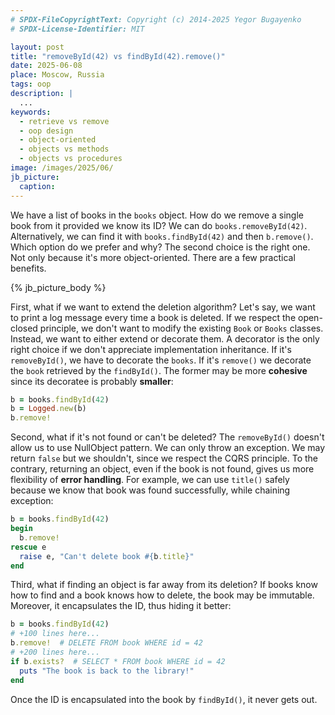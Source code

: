 ```yaml
---
# SPDX-FileCopyrightText: Copyright (c) 2014-2025 Yegor Bugayenko
# SPDX-License-Identifier: MIT

layout: post
title: "removeById(42) vs findById(42).remove()"
date: 2025-06-08
place: Moscow, Russia
tags: oop
description: |
  ...
keywords:
  - retrieve vs remove
  - oop design
  - object-oriented
  - objects vs methods
  - objects vs procedures
image: /images/2025/06/
jb_picture:
  caption:
---
```


We have a list of books in the `books` object.
How do we remove a single book from it provided we know its ID?
We can do `books.removeById(42)`.
Alternatively, we can find it with `books.findById(42)` and then `b.remove()`.
Which option do we prefer and why?
The second choice is the right one.
Not only because it's more object-oriented.
There are a few practical benefits.

<!--more-->

{% jb_picture_body %}

First, what if we want to extend the deletion algorithm?
Let's say, we want to print a log message every time a book is deleted.
If we respect the open-closed principle, we don't want to modify the existing `Book` or `Books` classes.
Instead, we want to either extend or decorate them.
A decorator is the only right choice if we don't appreciate implementation inheritance.
If it's `removeById()`, we have to decorate the `books`.
If it's `remove()` we decorate the `book` retrieved by the `findById()`.
The former may be more **cohesive** since its decoratee is probably **smaller**:

```ruby
b = books.findById(42)
b = Logged.new(b)
b.remove!
```

Second, what if it's not found or can't be deleted?
The `removeById()` doesn't allow us to use NullObject pattern.
We can only throw an exception.
We may return `false` but we shouldn't, since we respect the CQRS principle.
To the contrary, returning an object, even if the book is not found, gives us more flexibility of **error handling**.
For example, we can use `title()` safely because we know that book was found successfully, while chaining exception:

```ruby
b = books.findById(42)
begin
  b.remove!
rescue e
  raise e, "Can't delete book #{b.title}"
end
```

Third, what if finding an object is far away from its deletion?
If books know how to find and a book knows how to delete, the book may be immutable.
Moreover, it encapsulates the ID, thus hiding it better:

```ruby
b = books.findById(42)
# +100 lines here...
b.remove!  # DELETE FROM book WHERE id = 42
# +200 lines here...
if b.exists?  # SELECT * FROM book WHERE id = 42
  puts "The book is back to the library!"
end
```

Once the ID is encapsulated into the book by `findById()`, it never gets out.
